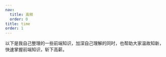 ```yaml
---
nav:
  title: 高频
  order: 0
title: time
order: 1
---
```


以下是我自己整理的一些前端知识，加深自己理解的同时，也帮助大家温故知新，快速掌握前端知识，斩下高薪。

